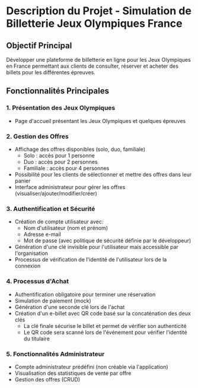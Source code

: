 # Description du Projet - Simulation de Billetterie Jeux Olympiques France

## Objectif Principal
Développer une plateforme de billetterie en ligne pour les Jeux Olympiques en France permettant aux clients de consulter, réserver et acheter des billets pour les différentes épreuves.

## Fonctionnalités Principales

### 1. Présentation des Jeux Olympiques
- Page d'accueil présentant les Jeux Olympiques et quelques épreuves

### 2. Gestion des Offres
- Affichage des offres disponibles (solo, duo, familiale)
  - Solo : accès pour 1 personne
  - Duo : accès pour 2 personnes
  - Familiale : accès pour 4 personnes
- Possibilité pour les clients de sélectionner et mettre des offres dans leur panier
- Interface administrateur pour gérer les offres (visualiser/ajouter/modifier/créer)

### 3. Authentification et Sécurité
- Création de compte utilisateur avec:
  - Nom d'utilisateur (nom et prénom)
  - Adresse e-mail
  - Mot de passe (avec politique de sécurité définie par le développeur)
- Génération d'une clé invisible pour l'utilisateur mais accessible par l'organisation
- Processus de vérification de l'identité de l'utilisateur lors de la connexion

### 4. Processus d'Achat
- Authentification obligatoire pour terminer une réservation
- Simulation de paiement (mock)
- Génération d'une seconde clé lors de l'achat
- Création d'un e-billet avec QR code basé sur la concaténation des deux clés
  - La clé finale sécurise le billet et permet de vérifier son authenticité
  - Le QR code sera scanné lors de l'événement pour vérifier l'identité du titulaire

### 5. Fonctionnalités Administrateur
- Compte administrateur prédéfini (non créable via l'application)
- Visualisation des statistiques de vente par offre
- Gestion des offres (CRUD)
